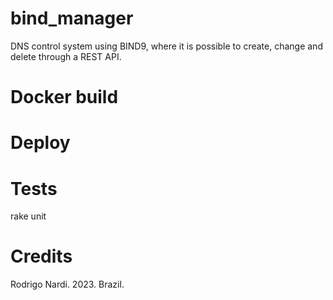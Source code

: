 # bind_manager
DNS control system using BIND9, where it is possible to create, change and delete through a REST API.

# Docker build

# Deploy

# Tests
rake unit

# Credits
Rodrigo Nardi. 2023. Brazil.
